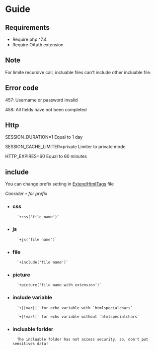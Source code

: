 # Guide

## Requirements

- Require php ^7.4
- Require OAuth extension

## Note

For limite recursive call, incluable files can't include other incluable file.

## Error code

457: Username or password invalid

458: All fields have not been completed

## Http

SESSION_DURATION=1 Equal to 1 day

SESSION_CACHE_LIMITER=private Limiter to private mode

HTTP_EXPIRES=60 Equal to 60 minutes

## include

You can change prefix setting in [ExtendHtmlTags](App/ExtendHtmlTags/ExtendHtmlTags.php) file

*Consider `+` for prefix*

- ### css

        `+css('file name')`

- ### js

        `+js('file name')`

- ### file

        `+include('file name')`

- ### picture

        `+picture('file name with extension')`

- ### include variable

        `+||var||` for echo variable with `htmlspecialchars`

        `+|!var!|` for echo variable without `htmlspecialchars`

- ### incluable forlder

        The incluable folder has not access security, so, don't put sensitives data!
